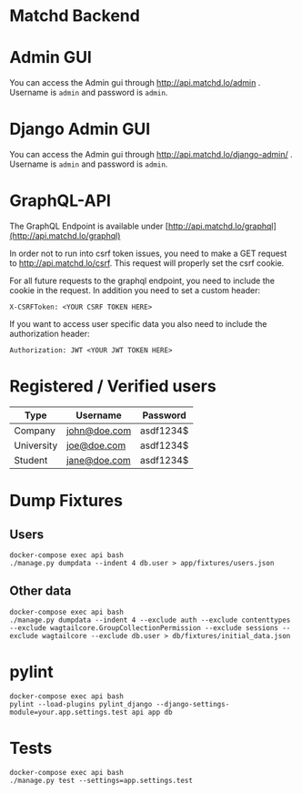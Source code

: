 Matchd Backend
==============

# Admin GUI
You can access the Admin gui through <a href="http://api.matchd.lo/admin/"> http://api.matchd.lo/admin </a>. Username is `admin` and password is `admin`.

# Django Admin GUI
You can access the Admin gui through <a href="http://api.matchd.lo/django-admin/"> http://api.matchd.lo/django-admin/ </a>. Username is `admin` and password is `admin`.

# GraphQL-API
The GraphQL Endpoint is available under [http://api.matchd.lo/graphql](http://api.matchd.lo/graphql)

In order not to run into csrf token issues, you need to make a GET request to http://api.matchd.lo/csrf. This request will properly set the csrf cookie.


For all future requests to the graphql endpoint, you need to include the cookie in the request. In addition you need to set a custom header:

    X-CSRFToken: <YOUR CSRF TOKEN HERE>
    
If you want to access user specific data you also need to include the authorization header:

    Authorization: JWT <YOUR JWT TOKEN HERE>

# Registered / Verified users


| Type | Username | Password |
|---|---|---|
| Company | john@doe.com | asdf1234$ |
| University | joe@doe.com | asdf1234$ |
| Student | jane@doe.com | asdf1234$ |


# Dump Fixtures

## Users

    docker-compose exec api bash
    ./manage.py dumpdata --indent 4 db.user > app/fixtures/users.json

## Other data

    docker-compose exec api bash 
    ./manage.py dumpdata --indent 4 --exclude auth --exclude contenttypes --exclude wagtailcore.GroupCollectionPermission --exclude sessions --exclude wagtailcore --exclude db.user > db/fixtures/initial_data.json


# pylint

    docker-compose exec api bash
    pylint --load-plugins pylint_django --django-settings-module=your.app.settings.test api app db

# Tests

    docker-compose exec api bash
    ./manage.py test --settings=app.settings.test
